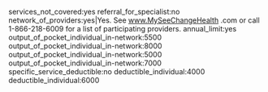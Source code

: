 services_not_covered:yes
referral_for_specialist:no
network_of_providers:yes|Yes.  See www.MySeeChangeHealth 
.com or call 1-866-218-6009 for a list 
of participating providers. 
annual_limit:yes
output_of_pocket_individual_in-network:5500
output_of_pocket_individual_in-network:8000
output_of_pocket_individual_in-network:5000
output_of_pocket_individual_in-network:7000
specific_service_deductible:no
deductible_individual:4000
deductible_individual:6000
